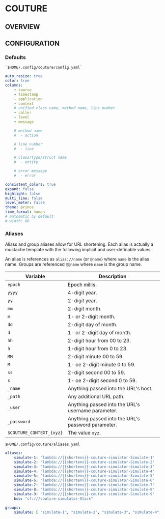 COUTURE
=======

OVERVIEW
--------

## CONFIGURATION

### Defaults

	`$HOME/.config/couture/config.yaml`

```yaml
auto_resize: true
color: true
columns:
	- source
	- timestamp
	- application
	- context
	# unified class name, method name, line number
	- caller
	- level
	- message

	# method name
	#  - action

	# line number
	#  - line

	# class/type/struct name
	#  - entity

	# error message
	#  - error

consistent_colors: true
expand: false
highlight: false
multi_line: false
level_meter: false
theme: prince
time_format: human
# automatic by default
# width: 80 				 
``` 

### Aliases

Aliass and group aliases allow for URL shortening. Each alias is actually a
mustache template with the following implicit and user-definable values.

An alias is references as `alias://name` (or `@name`) where `name` is the alias name.
Groups are referenced `@@name`  where `name` is the group name.

| Variable                 | Description                                        |
|--------------------------|----------------------------------------------------|
| `epoch`                  | Epoch millis.                                      |
| `yyyy`                   | 4-digit year.                                      |
| `yy`                     | 2-digit year.                                      |
| `mm`                     | 2-digit month.                                     |
| `m`                      | 1- or 2-digit month.                               |
| `dd`                     | 2-digit day of month.                              |
| `d`                      | 1- or 2-digit day of month.                        |
| `hh`                     | 2-digit hour from 00 to 23.                        |
| `h`                      | 1-digit hour from 0 to 23.                         |
| `MM`                     | 2-digit minute 00 to 59.                           |
| `M`                      | 1- oe 2-digit minute 0 to 59.                      |
| `ss`                     | 2-digit second 00 to 59.                           |
| `s`                      | 1- oe 2-digit second 0 to 59.                      |
| `_name`                  | Anything passed into the URL's host.               |
| `_path`                  | Any additional URL path.                           |
| `_user`                  | Anything passed into the URL's username parameter. |
| `_password`              | Anything passed into the URL's password parameter. |
| `$COUTURE_CONTEXT_{xyz}` | The value `xyz`.                                   | 

`$HOME/.config/couture/aliases.yaml`

```yaml
aliases:
	simulate-1: "lambda://{{shortenv}}-couture-simulator-Simulate-1"
	simulate-2: "lambda://{{shortenv}}-couture-simulator-Simulate-2"
	simulate-3: "lambda://{{shortenv}}-couture-simulator-Simulate-3"
	simulate-4: "lambda://{{shortenv}}-couture-simulator-Simulate-4"
	simulate-5: "lambda://{{shortenv}}-couture-simulator-Simulate-5"
	simulate-6: "lambda://{{shortenv}}-couture-simulator-Simulate-6"
	simulate-7: "lambda://{{shortenv}}-couture-simulator-Simulate-7"
	simulate-8: "lambda://{{shortenv}}-couture-simulator-Simulate-8"
	simulate-9: "lambda://{{shortenv}}-couture-simulator-Simulate-9"
	bob: "cf:///couture-simulator-Stack"

groups:
	simulate: [ "simulate-1", "simulate-2", "simulate-3", "simulate-4", "simulate-5", "simulate-6", "simulate-7", "simulate-8", "simulate-9" ]

```
